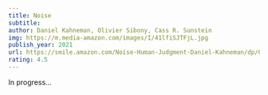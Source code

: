 ```yaml
---
title: Noise
subtitle:
author: Daniel Kahneman, Olivier Sibony, Cass R. Sunstein
img: https://m.media-amazon.com/images/I/41lfiSJTFjL.jpg 
publish_year: 2021
url: https://smile.amazon.com/Noise-Human-Judgment-Daniel-Kahneman/dp/0316451401
rating: 4.5
---
```


In progress...
